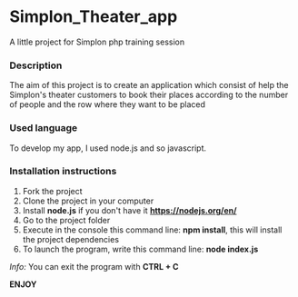 # Simplon_Theater_app

A little project for Simplon php training session

### Description

The aim of this project is to create an application which consist of help the Simplon's theater customers to book their places according to the number of people and the row where they want to be placed

### Used language

To develop my app, I used node.js and so javascript.

### Installation instructions

1. Fork the project
2. Clone the project in your computer
3. Install **node.js** if you don't have it **https://nodejs.org/en/**
4. Go to the project folder
5. Execute in the console this command line: **npm install**, this will install the project dependencies
6. To launch the program, write this command line: **node index.js**

_Info:_ You can exit the program with **CTRL + C**

**ENJOY**
